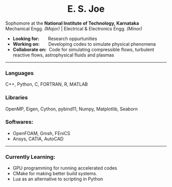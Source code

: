 <h1 align="center">E. S. Joe</h1>

Sophomore at the **National Institute of Technology, Karnataka** <br />
Mechanical Engg. _(Major)_ | Electrical & Electronics Engg. _(Minor)_
  - **Looking for:** &nbsp;&nbsp;&nbsp;&nbsp;&nbsp;&nbsp;Research oppurtunities 
  - **Working on:** &nbsp;&nbsp;&nbsp;&nbsp;&nbsp;&nbsp;Developing codes to simulate physical phenomena
  - **Collaborate on:** &nbsp;Code for simulating compressible flows, turbulent reactive flows, astrophysical fluids and plasmas
---
### Languages
C++, Python, C, FORTRAN, R, MATLAB
### Libraries
OpenMP, Eigen, Cython, pybind11, Numpy, Matplotlib, Seaborn
<!--  - **OS:** Linux -->
### Softwares:
  - OpenFOAM, Gmsh, FEniCS
  - Ansys, CATIA, AutoCAD
---
### Currently Learning:
  - GPU programming for running accelerated codes
  - CMake for making better build systems.
  - Lua as an alternative to scripting in Python

<!--![Top Langs](https://github-readme-stats.vercel.app/api/top-langs/?username=ErinSam&theme=dark&layout=compact) -->

